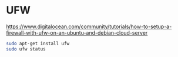 # UFW

https://www.digitalocean.com/community/tutorials/how-to-setup-a-firewall-with-ufw-on-an-ubuntu-and-debian-cloud-server

```bash
sudo apt-get install ufw
sudo ufw status
```
